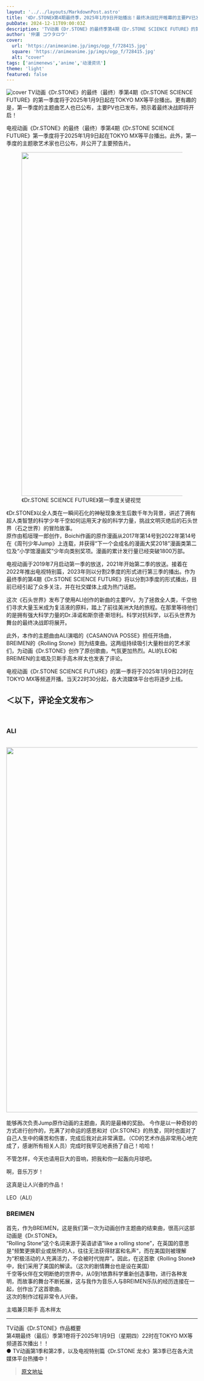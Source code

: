 ```yaml
---
layout: '../../layouts/MarkdownPost.astro'
title: '《Dr.STONE》第4期最终季，2025年1月9日开始播出！最终决战拉开帷幕的主要PV已发布'
pubDate: 2024-12-11T09:00:03Z
description: 'TV动画《Dr.STONE》的最终季第4期《Dr.STONE SCIENCE FUTURE》的第一季度将于2025年1月9日通过TOKYO MX等平台播出。此外，第一季度的主题曲艺人也已公布，并发布了主要PV。'
author: '仲瀬 コウタロウ'
cover:
  url: 'https://animeanime.jp/imgs/ogp_f/728415.jpg'
  square: 'https://animeanime.jp/imgs/ogp_f/728415.jpg'
  alt: "cover"
tags: ['animenews','anime','动漫资讯']
theme: 'light'
featured: false
---
```

![cover](https://animeanime.jp/imgs/ogp_f/728415.jpg)
TV动画《Dr.STONE》的最终（最终）季第4期《Dr.STONE SCIENCE FUTURE》的第一季度将于2025年1月9日起在TOKYO MX等平台播出。更有趣的是，第一季度的主题曲艺人也已公布，主要PV也已发布，预示着最终决战即将开启！

<p>电视动画《Dr.STONE》的最终（最终）季第4期《Dr.STONE SCIENCE FUTURE》第一季度将于2025年1月9日起在TOKYO MX等平台播出。此外，第一季度的主题歌艺术家也已公布，并公开了主要预告片。</p><figure class="ctms-editor-image"><img src="https://animeanime.jp/imgs/zoom/728409.jpg" class="inline-article-image" width="640" height="903"><figcaption>《Dr.STONE SCIENCE FUTURE》第一季度关键视觉</figcaption></figure><p>《Dr.STONE》以全人类在一瞬间石化的神秘现象发生后数千年为背景，讲述了拥有超人类智慧的科学少年千空如何运用天才般的科学力量，挑战文明灭绝后的石头世界（石之世界）的冒险故事。<br>原作由稻垣理一郎创作，Boichi作画的原作漫画从2017年第14号到2022年第14号在《周刊少年Jump》上连载，并获得“下一个会成名的漫画大奖2018”漫画类第二位及“小学馆漫画奖”少年向类别奖项。漫画的累计发行量已经突破1800万部。</p><p>电视动画于2019年7月启动第一季的放送，2021年开始第二季的放送。接着在2022年推出电视特别篇，2023年则以分割2季度的形式进行第三季的播出。作为最终季的第4期《Dr.STONE SCIENCE FUTURE》将以分割3季度的形式播出，目前已经引起了众多关注，并在社交媒体上成为热门话题。</p>
<p>这次《石头世界》发布了使用ALI创作的新曲的主要PV。为了拯救全人类，千空他们寻求大量玉米成为复活液的原料，踏上了前往美洲大陆的旅程。在那里等待他们的是拥有强大科学力量的Dr.泽诺和斯奈德·斯坦利。科学对抗科学，以石头世界为舞台的最终决战即将展开。</p>
<p>此外，本作的主题曲由ALI演唱的《CASANOVA POSSE》担任开场曲，BREIMEN的《Rolling Stone》则为结束曲。这两组持续吸引大量粉丝的艺术家们，为动画《Dr.STONE》创作了原创歌曲，气氛更加热烈。ALI的LEO和BREIMEN的主唱及贝斯手高木祥太也发表了评论。</p>
<p>电视动画《Dr.STONE SCIENCE FUTURE》的第一季将于2025年1月9日22时在TOKYO MX等频道开播。当天22时30分起，各大流媒体平台也将逐步上线。</p>
<h2 class="title02" style="border-color:#0094f1">＜以下，评论全文发布＞</h2><br><h3 class="subtitle">ALI</h3><br><img src="https://animeanime.jp/imgs/zoom/728416.jpg" class="inline-article-image" width="640" height="959"><br><br>能够再次负责Jump原作动画的主题曲，真的是最棒的奖励。
今作是以一种奇妙的方式进行创作的，充满了对命运的感恩和对《Dr.STONE》的热爱，同时也面对了自己人生中的痛苦和伤害，完成后我对此非常满意。（CD的艺术作品非常用心地完成了，感谢所有相关人员）完成时我罕见地表扬了自己！哈哈！

不管怎样，今天也请用巨大的音响，把我和你一起轰向月球吧。

啊，音乐万岁！

这真是让人兴奋的作品！

LEO（ALI）

### BREIMEN

首先，作为BREIMEN，这是我们第一次为动画创作主题曲的结束曲，很高兴这部动画是《Dr.STONE》。  
“Rolling Stone”这个名词来源于英语谚语“like a rolling stone”，在英国的意思是“频繁更换职业或居所的人，往往无法获得财富和名声”，而在美国则被理解为“积极活动的人充满活力，不会被时代抛弃”。因此，在这首歌《Rolling Stone》中，我们采用了美国的解读。（这次的剧情舞台也是设在美国）  
千空等伙伴在文明断绝的世界中，从0到1依靠科学重新创造事物，进行各种发明，而故事的舞台不断拓展，这与我作为音乐人与BREIMEN乐队的经历连接在一起，创作出了这首歌曲。  
这次的制作过程非常令人兴奋。

主唱兼贝斯手 高木祥太

---

TV动画《Dr.STONE》作品概要  
第4期最终（最后）季第1卷将于2025年1月9日（星期四）22时在TOKYO MX等频道首次播出！！  
● TV动画第1季和第2季，以及电视特别篇《Dr.STONE 龙水》第3季已在各大流媒体平台热播中！

>[原文地址](https://animeanime.jp/article/2024/12/11/88167.html)  